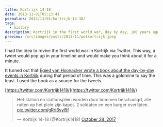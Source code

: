 ```yaml
---
title: Kortrijk 14-18
date: 2013-11-01T05:23:41
permalink: 2013/11/01/kortrijk-14-18/
tags:
  - history
description: Kortrijk in the first world war, day by day, 100 years ago.
preview: /src/images/posts/2013/11/wo1kortrijk.jpeg
---
```


I had the idea to revive the first world war in Kortrijk via Twitter. This way, a tweet would pop up in your timeline and would make you think about it for a minute.

It turned out that [Egied van Hoonacker wrote a book about the day-by-day events in Kortrijk](https://www.google.be/books/edition/Kortrijk_14_18/Bn4dAQAAMAAJ?hl=nl&gbpv=0&bsq=kortrijk%2014%2018) during that period of time. This was a goldmine to say the least. I used the book as a source for the tweets.

[https://twitter.com/Kortrijk1418/](https://twitter.com/Kortrijk1418/)

> Het station en stationsplein worden door bommen beschadigd, alle ruiten op het plein zijn kapot. 2 soldaten en een burger overlijden. [pic.twitter.com/gRri6vyl5f](https://t.co/gRri6vyl5f)
>
> — Kortrijk 14-18 (@Kortrijk1418) [October 28, 2017](https://twitter.com/Kortrijk1418/status/924176431608889344?ref_src=twsrc%5Etfw)

